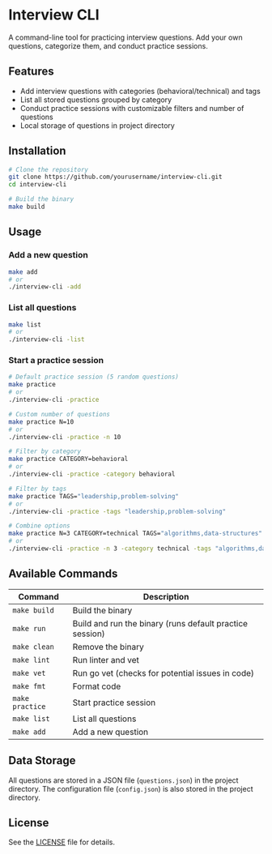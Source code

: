 # Interview CLI

A command-line tool for practicing interview questions. Add your own questions, categorize them, and conduct practice sessions.

## Features

- Add interview questions with categories (behavioral/technical) and tags
- List all stored questions grouped by category
- Conduct practice sessions with customizable filters and number of questions
- Local storage of questions in project directory

## Installation

```bash
# Clone the repository
git clone https://github.com/yourusername/interview-cli.git
cd interview-cli

# Build the binary
make build
```

## Usage

### Add a new question

```bash
make add
# or
./interview-cli -add
```

### List all questions

```bash
make list
# or
./interview-cli -list
```

### Start a practice session

```bash
# Default practice session (5 random questions)
make practice
# or
./interview-cli -practice

# Custom number of questions
make practice N=10
# or
./interview-cli -practice -n 10

# Filter by category
make practice CATEGORY=behavioral
# or
./interview-cli -practice -category behavioral

# Filter by tags
make practice TAGS="leadership,problem-solving"
# or
./interview-cli -practice -tags "leadership,problem-solving"

# Combine options
make practice N=3 CATEGORY=technical TAGS="algorithms,data-structures"
# or
./interview-cli -practice -n 3 -category technical -tags "algorithms,data-structures"
```

## Available Commands

| Command | Description |
|---------|-------------|
| `make build` | Build the binary |
| `make run` | Build and run the binary (runs default practice session) |
| `make clean` | Remove the binary |
| `make lint` | Run linter and vet |
| `make vet` | Run go vet (checks for potential issues in code) |
| `make fmt` | Format code |
| `make practice` | Start practice session |
| `make list` | List all questions |
| `make add` | Add a new question |

## Data Storage

All questions are stored in a JSON file (`questions.json`) in the project directory. The configuration file (`config.json`) is also stored in the project directory.

## License

See the [LICENSE](LICENSE) file for details.
